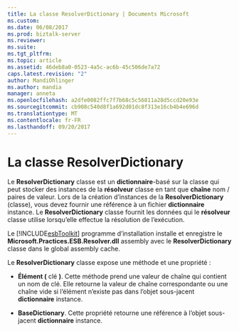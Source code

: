 ```yaml
---
title: La classe ResolverDictionary | Documents Microsoft
ms.custom: 
ms.date: 06/08/2017
ms.prod: biztalk-server
ms.reviewer: 
ms.suite: 
ms.tgt_pltfrm: 
ms.topic: article
ms.assetid: 46deb8a0-0523-4a5c-ac6b-45c506de7a72
caps.latest.revision: "2"
author: MandiOhlinger
ms.author: mandia
manager: anneta
ms.openlocfilehash: a2dfe0082ffc7f7b68c5c56811a28d5ccd20e93e
ms.sourcegitcommit: cb908c540d8f1a692d01dc8f313e16cb4b4e696d
ms.translationtype: MT
ms.contentlocale: fr-FR
ms.lasthandoff: 09/20/2017
---
```

# <a name="the-resolverdictionary-class"></a>La classe ResolverDictionary
Le **ResolverDictionary** classe est un **dictionnaire**-basé sur la classe qui peut stocker des instances de la **résolveur** classe en tant que **chaîne** nom / paires de valeur. Lors de la création d’instances de la **ResolverDictionary** (classe), vous devez fournir une référence à un fichier **dictionnaire** instance. Le **ResolverDictionary** classe fournit les données qui le **résolveur** classe utilise lorsqu’elle effectue la résolution de l’exécution.  
  
 Le [!INCLUDE[esbToolkit](../includes/esbtoolkit-md.md)] programme d’installation installe et enregistre le **Microsoft.Practices.ESB.Resolver.dll** assembly avec le **ResolverDictionary** classe dans le global assembly cache.  
  
 Le **ResolverDictionary** classe expose une méthode et une propriété :  
  
-   **Élément (** clé **)**. Cette méthode prend une valeur de chaîne qui contient un nom de clé. Elle retourne la valeur de chaîne correspondante ou une chaîne vide si l’élément n’existe pas dans l’objet sous-jacent **dictionnaire** instance.  
  
-   **BaseDictionary**. Cette propriété retourne une référence à l’objet sous-jacent **dictionnaire** instance.